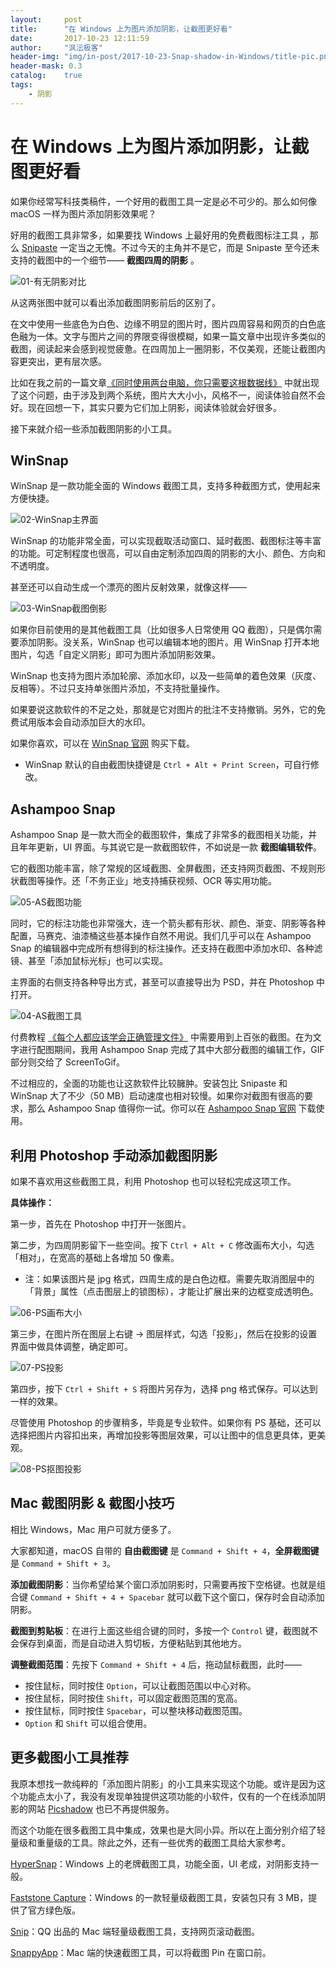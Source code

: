 ```yaml
---
layout:     post
title:      "在 Windows 上为图片添加阴影，让截图更好看"
date:       2017-10-23 12:11:59
author:     "沨沄极客"
header-img: "img/in-post/2017-10-23-Snap-shadow-in-Windows/title-pic.png"
header-mask: 0.3
catalog:    true
tags:
    - 阴影
---
```


# 在 Windows 上为图片添加阴影，让截图更好看

如果你经常写科技类稿件，一个好用的截图工具一定是必不可少的。那么如何像 macOS 一样为图片添加阴影效果呢？

好用的截图工具非常多，如果要找 Windows 上最好用的免费截图标注工具 ，那么 [Snipaste](https://sspai.com/post/34962) 一定当之无愧。不过今天的主角并不是它，而是 Snipaste 至今还未支持的截图中的一个细节—— **截图四周的阴影** 。

![01-有无阴影对比](https://ooo.0o0.ooo/2017/11/08/5a02842159792.png)

从这两张图中就可以看出添加截图阴影前后的区别了。

在文中使用一些底色为白色、边缘不明显的图片时，图片四周容易和网页的白色底色融为一体。文字与图片之间的界限变得很模糊，如果一篇文章中出现许多类似的截图，阅读起来会感到视觉疲惫。在四周加上一圈阴影，不仅美观，还能让截图内容更突出，更有层次感。

比如在我之前的一篇文章[《同时使用两台电脑，你只需要这根数据线》](https://sspai.com/post/39444) 中就出现了这个问题，由于涉及到两个系统，图片大大小小，风格不一，阅读体验自然不会好。现在回想一下，其实只要为它们加上阴影，阅读体验就会好很多。

接下来就介绍一些添加截图阴影的小工具。

## WinSnap

WinSnap 是一款功能全面的 Windows 截图工具，支持多种截图方式，使用起来方便快捷。

![02-WinSnap主界面](https://ooo.0o0.ooo/2017/11/08/5a028426062f9.png)

WinSnap 的功能非常全面，可以实现截取活动窗口、延时截图、截图标注等丰富的功能。可定制程度也很高，可以自由定制添加四周的阴影的大小、颜色、方向和不透明度。

甚至还可以自动生成一个漂亮的图片反射效果，就像这样——

![03-WinSnap截图倒影](https://i.loli.net/2017/11/08/5a028429bc5e7.png)

如果你目前使用的是其他截图工具（比如很多人日常使用 QQ 截图），只是偶尔需要添加阴影。没关系，WinSnap 也可以编辑本地的图片。用 WinSnap 打开本地图片，勾选「自定义阴影」即可为图片添加阴影效果。

WinSnap 也支持为图片添加轮廓、添加水印，以及一些简单的着色效果（灰度、反相等）。不过只支持单张图片添加，不支持批量操作。

如果要说这款软件的不足之处，那就是它对图片的批注不支持撤销。另外，它的免费试用版本会自动添加巨大的水印。

如果你喜欢，可以在 [WinSnap 官网](http://www.ntwind.com/software/winsnap.html) 购买下载。

- WinSnap 默认的自由截图快捷键是 `Ctrl + Alt + Print Screen`，可自行修改。





## Ashampoo Snap

Ashampoo Snap 是一款大而全的截图软件，集成了非常多的截图相关功能，并且年年更新，UI 界面。与其说它是一款截图软件，不如说是一款 **截图编辑软件**。

它的截图功能丰富，除了常规的区域截图、全屏截图，还支持网页截图、不规则形状截图等操作。还「不务正业」地支持捕获视频、OCR 等实用功能。

![05-AS截图功能](https://ooo.0o0.ooo/2017/11/08/5a02842f768fd.gif)

同时，它的标注功能也非常强大，连一个箭头都有形状、颜色、渐变、阴影等各种配置，马赛克、油漆桶这些基本操作自然不用说。我们几乎可以在 Ashampoo Snap 的编辑器中完成所有想得到的标注操作。还支持在截图中添加水印、各种滤镜、甚至「添加鼠标光标」也可以实现。

主界面的右侧支持各种导出方式，甚至可以直接导出为 PSD，并在 Photoshop 中打开。

![04-AS截图工具](https://i.loli.net/2017/11/08/5a02843362221.png)

付费教程 [《每个人都应该学会正确管理文件》](https://sspai.com/series/13) 中需要用到上百张的截图。在为文字进行配图期间，我用 Ashampoo Snap 完成了其中大部分截图的编辑工作，GIF 部分则交给了 ScreenToGif。

不过相应的，全面的功能也让这款软件比较臃肿。安装包比 Snipaste 和 WinSnap 大了不少（50 MB）启动速度也相对较慢。如果你对截图有很高的要求，那么 Ashampoo Snap 值得你一试。你可以在 [Ashampoo Snap 官网](https://www.ashampoo.com/cn/cny/pin/2024/multimedia-software/snap-10) 下载使用。



## 利用 Photoshop 手动添加截图阴影

如果不喜欢用这些截图工具，利用 Photoshop 也可以轻松完成这项工作。

**具体操作：**

第一步，首先在 Photoshop 中打开一张图片。

第二步，为四周阴影留下一些空间。按下 `Ctrl + Alt + C` 修改画布大小，勾选「相对」，在宽高的基础上各增加 50 像素。

- 注：如果该图片是 jpg 格式，四周生成的是白色边框。需要先取消图层中的「背景」属性（点击图层上的锁图标），才能让扩展出来的边框变成透明色。

![06-PS画布大小](https://i.loli.net/2017/11/08/5a0284389ee59.png)

第三步，在图片所在图层上右键 → 图层样式，勾选「投影」，然后在投影的设置界面中做具体调整，确定即可。

![07-PS投影](https://i.loli.net/2017/11/08/5a02843ba00f1.png)

第四步，按下 `Ctrl + Shift + S` 将图片另存为，选择 png 格式保存。可以达到一样的效果。


尽管使用 Photoshop 的步骤稍多，毕竟是专业软件。如果你有 PS 基础，还可以选择把图片内容扣出来，再增加投影等图层效果，可以让图中的信息更具体，更美观。


![08-PS抠图投影](https://ooo.0o0.ooo/2017/11/08/5a02843faf6c8.png)


## Mac 截图阴影 & 截图小技巧

相比 Windows，Mac 用户可就方便多了。

大家都知道，macOS 自带的 **自由截图键** 是 `Command + Shift + 4`，**全屏截图键** 是 `Command + Shift + 3`。

**添加截图阴影**：当你希望给某个窗口添加阴影时，只需要再按下空格键。也就是组合键 `Command + Shift + 4 + Spacebar` 就可以截下这个窗口，保存时会自动添加阴影。

**截图到剪贴板**：在进行上面这些组合键的同时，多按一个 `Control` 键，截图就不会保存到桌面，而是自动进入剪切板，方便粘贴到其他地方。

**调整截图范围**：先按下 `Command + Shift + 4` 后，拖动鼠标截图，此时——

- 按住鼠标，同时按住 `Option`，可以让截图范围以中心对称。
- 按住鼠标，同时按住 `Shift`，可以固定截图范围的宽高。
- 按住鼠标，同时按住 `Spacebar`，可以整块移动截图范围。
- `Option` 和 `Shift` 可以组合使用。

## 更多截图小工具推荐

我原本想找一款纯粹的「添加图片阴影」的小工具来实现这个功能。或许是因为这个功能点太小了，我没有发现单独提供这项功能的小软件，仅有的一个在线添加阴影的网站 [Picshadow](http://picshadow.com/) 也已不再提供服务。

而这个功能在很多截图工具中集成，效果也是大同小异。所以在上面分别介绍了轻量级和重量级的工具。除此之外，还有一些优秀的截图工具给大家参考。

[HyperSnap](http://hypersnap.mairuan.com/)：Windows 上的老牌截图工具，功能全面，UI 老成，对阴影支持一般。

[Faststone Capture](http://www.faststone.org/FSCapturerDownload.htm)：Windows 的一款轻量级截图工具，安装包只有 3 MB，提供了官方绿色版。

[Snip](http://snip.qq.com)：QQ 出品的 Mac 端轻量级截图工具，支持网页滚动截图。

[SnappyApp](http://snappy-app.com/)：Mac 端的快速截图工具，可以将截图 Pin 在窗口前。
